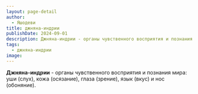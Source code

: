 ```yaml
---
layout: page-detail
author:
  - Яшодеви
title: джняна-индрии
publishDate: 2024-09-01
description: Джняна-индрии - органы чувственного восприятия и познания мира уши (слух), кожа (осязание), глаза (зрение), язык (вкус) и нос (обоняние).
tags:
  - джняна-индрии
image:
---
```

**Джняна-индрии** - органы чувственного восприятия и познания мира: уши (слух), кожа (осязание), глаза (зрение), язык (вкус) и нос (обоняние).

